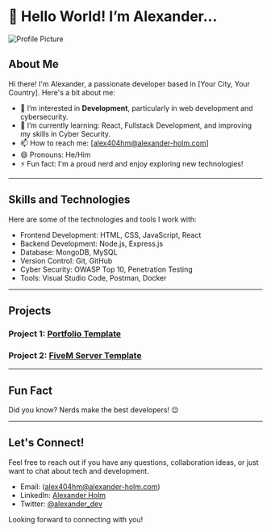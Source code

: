 # 👋 Hello World! I’m Alexander...

![Profile Picture]("https://github.com/alex404hm/alex404hm/blob/main/logo.png")
## About Me

Hi there! I'm Alexander, a passionate developer based in [Your City, Your Country]. Here's a bit about me:

- 👀 I’m interested in **Development**, particularly in web development and cybersecurity.
- 🌱 I’m currently learning: React, Fullstack Development, and improving my skills in Cyber Security.
- 📫 How to reach me: [alex404hm@alexander-holm.com]
- 😄 Pronouns: He/Him
- ⚡ Fun fact: I'm a proud nerd and enjoy exploring new technologies!

---

## Skills and Technologies

Here are some of the technologies and tools I work with:

- Frontend Development: HTML, CSS, JavaScript, React
- Backend Development: Node.js, Express.js
- Database: MongoDB, MySQL
- Version Control: Git, GitHub
- Cyber Security: OWASP Top 10, Penetration Testing
- Tools: Visual Studio Code, Postman, Docker

---

## Projects

### Project 1: [Portfolio Template](https://github.com/alex404hm/new-portfolio)

### Project 2: [FiveM Server Template](https://github.com/alex404hm/main)

---

## Fun Fact

Did you know? Nerds make the best developers! 😉

---

## Let's Connect!

Feel free to reach out if you have any questions, collaboration ideas, or just want to chat about tech and development.

- Email: (alex404hm@alexander-holm.com)
- LinkedIn: [Alexander Holm](https://www.linkedin.com/in/alex404hm)
- Twitter: [@alexander_dev](https://twitter.com/alex404hm)

Looking forward to connecting with you!
